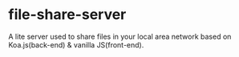 # file-share-server
A lite server used to share files in your local area network based on Koa.js(back-end) &amp; vanilla JS(front-end).
